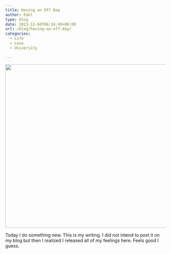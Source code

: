 ```yaml
---
title: Having an Off Day
author: Edel
type: blog
date: 2013-12-04T06:24:49+00:00
url: /blog/having-an-off-day/
categories:
  - Life
  - Love
  - University

---
```

<div class="center-block">
  <div class="media">
    <img src="http://scattered.me/wp-content/uploads/2013/12/Scan.png" alt="" width="600" class="img-responsive" height="513" />
  </div>
</div>

Today I do something new. This is my writing. I did not intend to post it on my blog but then I realized I released all of my feelings here. Feels good I guess.


